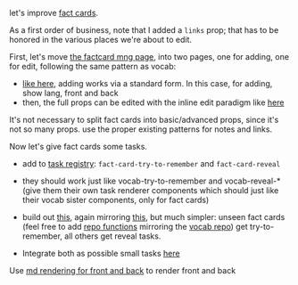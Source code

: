 let's improve [fact cards](/home/b/GITHUB/linguanodon/src/entities/fact-cards/FactCardData.ts).

As a first order of business, note that I added a `links` prop; that has to be honored in the various places we're about to edit.

First, let's move [the factcard mng page](src/pages/fact-cards-manage/PageManageFactCard.vue), into two pages, one for adding, one for edit, following the same pattern as vocab:

- [like here](src/pages/vocab-add), adding works via a standard form. In this case, for adding, show lang, front and back
- then, the full props can be edited with the inline edit paradigm like [here](src/pages/vocab-edit)

It's not necessary to split fact cards into basic/advanced props, since it's not so many props. use the proper existing patterns for notes and links.

Now let's give fact cards some tasks.

- add to [task registry](src/widgets/do-task/taskRegistry.ts): `fact-card-try-to-remember` and `fact-card-reveal`
- they should work just like vocab-try-to-remember and vocab-reveal-* (give them their own task renderer components which should just like their vocab sister components, only for fact cards)

- build out [this](src/pages/queue/generate-task/by-entity/fact-card/getRandomGeneratedTaskForFactCard.ts), again mirroring [this](src/pages/queue/generate-task/by-entity/vocab/getRandomGeneratedTaskForVocab.ts), but much simpler: unseen fact cards (feel free to add [repo functions](src/entities/fact-cards/FactCardRepoContract.ts) mirroring the [vocab repo](src/entities/vocab/VocabRepo.ts)) get try-to-remember, all others get reveal tasks. 
- Integrate both as possible small tasks [here](src/pages/queue/generate-task/flavors/by-task-size-balance/helpers/getRandomSmallTask.ts)

Use [md rendering for front and back](/src/shared/ui/MarkdownRenderer.vue) to render front and back